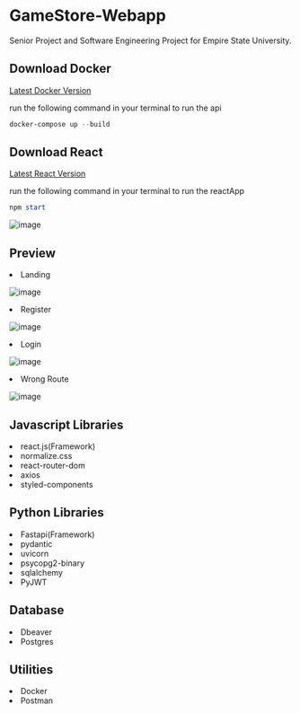 # GameStore-Webapp

Senior Project and Software Engineering Project for Empire State University.

## Download Docker

<a href="https://www.docker.com/products/docker-desktop/">Latest Docker Version</a>

run the following command in your terminal to run the api

```ps1
docker-compose up --build

```

## Download React

<a href="https://nodejs.org/en/download">Latest React Version</a>

run the following command in your terminal to run the reactApp

```ps1
npm start
```

![image](https://user-images.githubusercontent.com/96385473/235374030-2b310ef1-fba7-4fd0-ba7c-8178db862514.png)

## Preview

<li>Landing</li>

![image](https://user-images.githubusercontent.com/96385473/235378858-5fd5ad29-6ec3-4ac8-80e9-2d79ec21a9e2.png)

<li>Register

![image](https://user-images.githubusercontent.com/96385473/235378866-52be24fc-3a3f-41f2-b625-c14e981d818d.png)

<li>Login

![image](https://user-images.githubusercontent.com/96385473/235378928-6f4d2d61-04cf-425d-a039-0b6aff1428c7.png)

<li>Wrong Route

![image](https://user-images.githubusercontent.com/96385473/235370483-e2e667c9-43ae-42d1-989d-20635f19b87b.png)

## Javascript Libraries

<li>react.js(Framework)</li>
<li>normalize.css</li>
<li>react-router-dom</li>
<li>axios</li>
<li>styled-components</li>

## Python Libraries

<li>Fastapi(Framework)</li>
<li>pydantic</li>
<li>uvicorn</li>
<li>psycopg2-binary</li>
<li>sqlalchemy</li>
<li>PyJWT</li>

## Database

<li>Dbeaver
<li>Postgres

## Utilities

<li>Docker
<li>Postman
